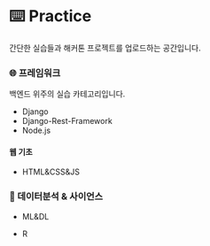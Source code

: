 # :keyboard: Practice
간단한 실습들과 해커톤 프로젝트를 업로드하는 공간입니다.


### :globe_with_meridians: 프레임워크

백엔드 위주의 실습 카테고리입니다.

- Django
- Django-Rest-Framework
- Node.js

#### 웹 기초 

- HTML&CSS&JS

### :robot: 데이터분석 & 사이언스 

- ML&DL

- R